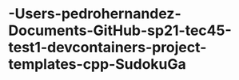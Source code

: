 # -Users-pedrohernandez-Documents-GitHub-sp21-tec45-test1-devcontainers-project-templates-cpp-SudokuGa
